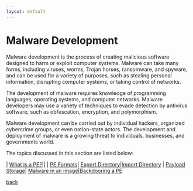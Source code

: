 ```yaml
---
layout: default
---
```


# Malware Development
Malware development is the process of creating malicious software designed to harm or exploit computer systems. Malware can take many forms, including viruses, worms, Trojan horses, ransomware, and spyware, and can be used for a variety of purposes, such as stealing personal information, disrupting computer systems, or taking control of networks.

The development of malware requires knowledge of programming languages, operating systems, and computer networks. Malware developers may use a variety of techniques to evade detection by antivirus software, such as obfuscation, encryption, and polymorphism.

Malware development can be carried out by individual hackers, organized cybercrime groups, or even nation-state actors. The development and deployment of malware is a growing threat to individuals, businesses, and governments world.

The topics discussed in this section are listed below:

| [What is a PE?](/docs/malware/pe.html)||
| [PE Formats](/docs/malware/pe-formats.html)| [Export Directory](/docs/malware/exportdir.html)|[Import Directory](/docs/malware/importdir.html)
| [Payload Storage](/docs/malware/payloadstorage.html)| [Malware in an image](/docs/malware/malware-imagecon.html)|[Backdooring a PE](/docs/malware/backdooringPE.html)

[back](/index.html)
